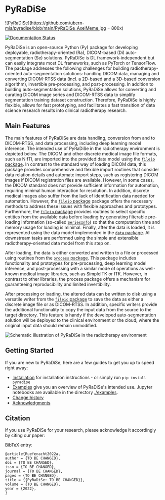 PyRaDiSe
========

![PyRaDiSe](https://github.com/ubern-mia/pyradise/blob/main/PyRaDiSe_AxelMeme.jpg = 800x)


[![Documentation Status](https://readthedocs.org/projects/pyradise/badge/?version=latest)](https://pyradise.readthedocs.io/en/latest/?badge=latest)

PyRaDiSe is an open-source Python (Py) package for developing deployable, radiotherapy-oriented (Ra), DICOM-based (Di) 
auto-segmentation (Se) solutions. PyRaDiSe is DL framework-independent but can easily integrate most DL frameworks, 
such as PyTorch or TensorFlow. The package addresses the following challenges for building radiotherapy-oriented 
auto-segmentation solutions: handling DICOM data, managing and converting DICOM-RTSS data (incl. a 2D-based and 
a 3D-based conversion algorithm), invertible pre-processing, and post-processing. In addition to building 
auto-segmentation solutions, PyRaDiSe allows for converting and curating DICOM image series and DICOM-RTSS data to 
simplify segmentation training dataset construction. Therefore, PyRaDiSe is highly flexible, allows for fast 
prototyping, and facilitates a fast transition of data science research results into clinical radiotherapy research.

Main Features
-------------
The main features of PyRaDiSe are data handling, conversion from and to DICOM-RTSS, and data processing, including deep 
learning model inference. The intended use of PyRaDiSe in the radiotherapy environment is depicted below. The 
DICOM and other discrete medical image file formats, such as NIfTI, are imported into the provided data model using 
the [`fileio` package](https://pyradise.readthedocs.io/en/latest/reference/pyradise.fileio.html). In contrast to the 
standard way of loading DICOM data, this package provides comprehensive and flexible import routines that consider 
data relation details and automate import steps, such as registering DICOM images if DICOM registration files are 
available. However, in some cases, the DICOM standard does not provide sufficient information for automation, 
requiring minimal human interaction for resolution. In addition, discrete medical images also suffer from the lack of 
identification data needed for automation. However, the [`fileio` package](https://pyradise.readthedocs.io/en/latest/reference/pyradise.fileio.html) 
package offers the necessary methods to address these issues with flexible approaches and prototypes. Furthermore, 
the [`fileio` package](https://pyradise.readthedocs.io/en/latest/reference/pyradise.fileio.html) provides 
routines to select specific entities from the available data before loading by generating filterable pre-loading 
information (so-called [`SeriesInfo`](https://pyradise.readthedocs.io/en/latest/reference/pyradise.fileio.series_info.html#pyradise.fileio.series_info.SeriesInfo))
so that the computation time and memory usage for loading is minimal. Finally, after the data is loaded, it is 
represented using the data model implemented in the [`data` package](https://pyradise.readthedocs.io/en/latest/reference/pyradise.data.html). 
All downstream tasks are performed using the simple and extensible radiotherapy-oriented data model from this step on.

After loading, the data is either converted and written to a file or processed using routines from the 
[`process` package](https://pyradise.readthedocs.io/en/latest/reference/pyradise.process.html). This package includes 
functionality and prototypes for pre-processing, deep learning model inference, and post-processing with a similar mode 
of operations as well-known medical image libraries, such as SimpleITK or ITK. However, in contrast to other libraries, 
the process package offers a mechanism for guaranteeing reproducibility and limited invertibility.

After processing or loading, the altered data can be written to disk using a versatile writer from the 
[`fileio` package](https://pyradise.readthedocs.io/en/latest/reference/pyradise.fileio.html) to save the data as either 
a discrete image file or as DICOM-RTSS. In addition, specific writers provide the additional functionality to copy 
the input data from the source to the target directory. This feature is handy if the developed auto-segmentation 
solution will be deployed to the clinical environment or the cloud, where the original input data should remain 
unmodified.

<img src="https://github.com/ubern-mia/pyradise/raw/main/docs/_static/architecture_overview_v2.png" alt="Schematic illustration of PyRaDiSe in the radiotherapy environment">


Getting Started
---------------

If you are new to PyRaDiSe, here are a few guides to get you up to speed right away:

 - [Installation](https://pyradise.readthedocs.io/en/latest/installation.html) for installation instructions - or simply run `pip install pyradise`
 - [Examples](https://pyradise.readthedocs.io/en/latest/examples.html) give you an overview of PyRaDiSe's intended use. Jupyter notebooks are available in the directory [./examples](https://github.com/ubern-mia/pyradise/tree/main/examples/).
 - [Change history](https://pyradise.readthedocs.io/en/latest/change_history.html)
 - [Acknowledgments](https://pyradise.readthedocs.io/en/latest/acknowledgment.html)


Citation
--------

If you use PyRaDiSe for your research, please acknowledge it accordingly by citing our paper:

BibTeX entry:

    @article{Ruefenacht2022a,
    author = {TO BE CHANGED},
    doi = {TO BE CHANGED},
    issn = {TO BE CHANGED},
    journal = {TO BE CHANGED},
    pages = {TO BE CHANGED},
    title = {{PyRaDiSe: TO BE CHANGED}},
    volume = {TO BE CHANGED},
    year = {2022},
    }
